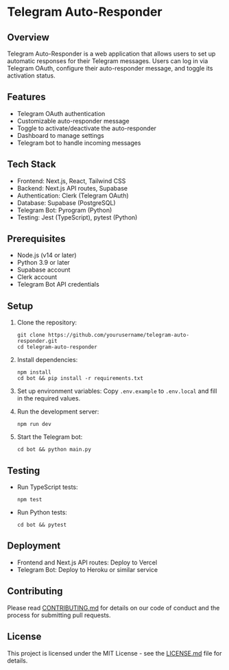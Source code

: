 # Telegram Auto-Responder

## Overview

Telegram Auto-Responder is a web application that allows users to set up automatic responses for their Telegram messages. Users can log in via Telegram OAuth, configure their auto-responder message, and toggle its activation status.

## Features

- Telegram OAuth authentication
- Customizable auto-responder message
- Toggle to activate/deactivate the auto-responder
- Dashboard to manage settings
- Telegram bot to handle incoming messages

## Tech Stack

- Frontend: Next.js, React, Tailwind CSS
- Backend: Next.js API routes, Supabase
- Authentication: Clerk (Telegram OAuth)
- Database: Supabase (PostgreSQL)
- Telegram Bot: Pyrogram (Python)
- Testing: Jest (TypeScript), pytest (Python)

## Prerequisites

- Node.js (v14 or later)
- Python 3.9 or later
- Supabase account
- Clerk account
- Telegram Bot API credentials

## Setup

1. Clone the repository:
   ```
   git clone https://github.com/yourusername/telegram-auto-responder.git
   cd telegram-auto-responder
   ```

2. Install dependencies:
   ```
   npm install
   cd bot && pip install -r requirements.txt
   ```

3. Set up environment variables:
   Copy `.env.example` to `.env.local` and fill in the required values.

4. Run the development server:
   ```
   npm run dev
   ```

5. Start the Telegram bot:
   ```
   cd bot && python main.py
   ```

## Testing

- Run TypeScript tests:
  ```
  npm test
  ```

- Run Python tests:
  ```
  cd bot && pytest
  ```

## Deployment

- Frontend and Next.js API routes: Deploy to Vercel
- Telegram Bot: Deploy to Heroku or similar service

## Contributing

Please read [CONTRIBUTING.md](CONTRIBUTING.md) for details on our code of conduct and the process for submitting pull requests.

## License

This project is licensed under the MIT License - see the [LICENSE.md](LICENSE.md) file for details.